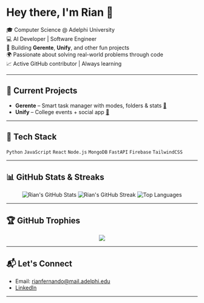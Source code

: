 # Hey there, I'm Rian 👋

🎓 Computer Science @ Adelphi University  
💻 AI Developer | Software Engineer  
🎯 Building **Gerente**, **Unify**, and other fun projects  
🌍 Passionate about solving real-world problems through code  
📈 Active GitHub contributor | Always learning  

---

## 🚀 Current Projects
- **Gerente** – Smart task manager with modes, folders & stats [🔗](https://github.com/Rian-Fernando/Gerente)
- **Unify** – College events + social app [🔗](https://github.com/Rian-Fernando/Unify)

---

## 🔧 Tech Stack
`Python` `JavaScript` `React` `Node.js` `MongoDB` `FastAPI` `Firebase` `TailwindCSS`

---

## 📊 GitHub Stats & Streaks

<div align="center">
  
  <img src="https://github-readme-stats.vercel.app/api?username=Rian-Fernando&show_icons=true&theme=tokyonight" alt="Rian's GitHub Stats" />
  <img src="https://streak-stats.demolab.com?user=Rian-Fernando&theme=tokyonight" alt="Rian's GitHub Streak" />
  <img src="https://github-readme-stats.vercel.app/api/top-langs/?username=Rian-Fernando&layout=compact&theme=tokyonight" alt="Top Languages" />

</div>

---

## 🏆 GitHub Trophies

<div align="center">
  <img src="https://github-profile-trophy.vercel.app/?username=Rian-Fernando&theme=tokyonight&no-frame=true&margin-w=10&column=7" />
</div>

---

## 📬 Let's Connect

- Email: rianfernando@mail.adelphi.edu  
- [LinkedIn](https://www.linkedin.com/in/rian-fernando-16a252296/)  

---
